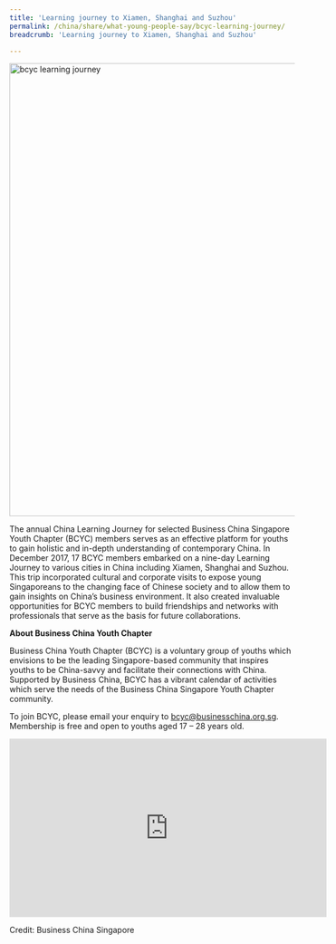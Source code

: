 ```yaml
---
title: 'Learning journey to Xiamen, Shanghai and Suzhou'
permalink: /china/share/what-young-people-say/bcyc-learning-journey/
breadcrumb: 'Learning journey to Xiamen, Shanghai and Suzhou'

---
```



<img src="\images\china-youngpeople\bcyc-learning-journey.jpg" alt="bcyc learning journey" style="width:800px;" />

The annual China Learning Journey for selected Business China Singapore Youth Chapter (BCYC) members serves as an effective platform for youths to gain holistic and in-depth understanding of contemporary China. In December 2017, 17 BCYC members embarked on a nine-day Learning Journey to various cities in China including Xiamen, Shanghai and Suzhou. This trip incorporated cultural and corporate visits to expose young Singaporeans to the changing face of Chinese society and to allow them to gain insights on China’s business environment. It also created invaluable opportunities for BCYC members to build friendships and networks with professionals that serve as the basis for future collaborations.

**About Business China Youth Chapter**

Business China Youth Chapter (BCYC) is a voluntary group of youths which envisions to be the leading Singapore-based community that inspires youths to be China-savvy and facilitate their connections with China. Supported by Business China, BCYC has a vibrant calendar of activities which serve the needs of the Business China Singapore Youth Chapter community.

To join BCYC, please email your enquiry to [bcyc@businesschina.org.sg](mailto:bcyc@businesschina.org.sg). Membership is free and open to youths aged 17 – 28 years old.

<div class="bp-youtube">
<iframe width="560" height="315" src="https://www.youtube.com/embed/TUWISksoEIM" frameborder="0" allow="accelerometer; autoplay; encrypted-media; gyroscope; picture-in-picture" allowfullscreen></iframe>
</div>

Credit: Business China Singapore